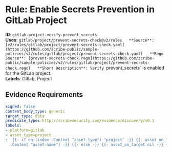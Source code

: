 # Rule: Enable Secrets Prevention in GitLab Project

**ID**: `gitlab-project-verify-prevent_secrets`  
**Uses**: `gitlab/project/prevent-secrets-check@v2/rules  
**Source**: [v2/rules/gitlab/project/prevent-secrets-check.yaml](https://github.com/scribe-public/sample-policies/v2/rules/gitlab/project/prevent-secrets-check.yaml)  
**Rego Source**: [prevent-secrets-check.rego](https://github.com/scribe-public/sample-policies/v2/rules/gitlab/project/prevent-secrets-check.rego)  
**Short Description**: Verify `prevent_secrets` is enabled for the GitLab project.  
**Labels**: Gitlab, Project

## Evidence Requirements

```yaml
signed: false
content_body_type: generic
target_type: data
predicate_type: http://scribesecurity.com/evidence/discovery/v0.1
labels:
- platform=gitlab
- asset_type=project
- '{{- if eq (index .Context "asset-type") "project" -}} {{- asset_on_target (index
  .Context "asset-name") -}} {{- else -}} {{- asset_on_target nil -}} {{- end -}}'
```
